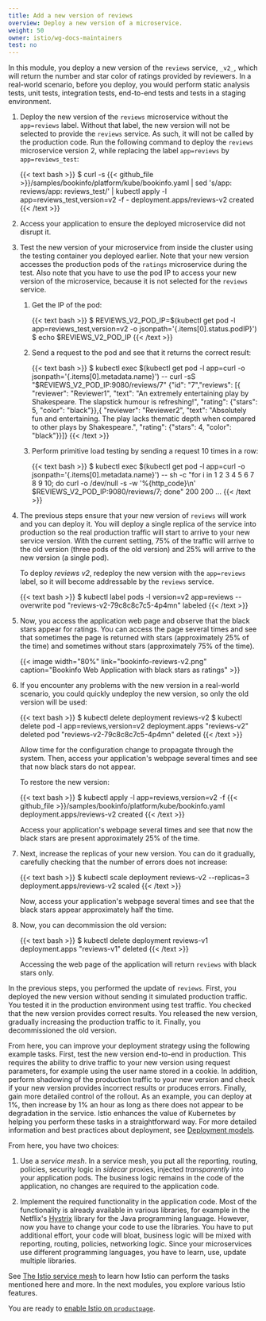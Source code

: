 ```yaml
---
title: Add a new version of reviews
overview: Deploy a new version of a microservice.
weight: 50
owner: istio/wg-docs-maintainers
test: no
---
```


In this module, you deploy a new version of the `reviews` service, `_v2_`,
which will return the number and star color of ratings provided by reviewers. In
a real-world scenario, before you deploy, you would perform static analysis tests, unit tests, integration
tests, end-to-end tests and tests in a staging environment.

1.  Deploy the new version of the `reviews` microservice without the
    `app=reviews` label. Without that label, the new version will not be
    selected to provide the `reviews` service. As such, it will not be called by
    the production code. Run the following command to deploy the `reviews`
    microservice version 2, while replacing the label `app=reviews` by
    `app=reviews_test`:

    {{< text bash >}}
    $ curl -s {{< github_file >}}/samples/bookinfo/platform/kube/bookinfo.yaml | sed 's/app: reviews/app: reviews_test/' | kubectl apply -l app=reviews_test,version=v2 -f -
    deployment.apps/reviews-v2 created
    {{< /text >}}

1.  Access your application to ensure the deployed microservice did not disrupt
    it.

1.  Test the new version of your microservice from inside the cluster using the
    testing container you deployed earlier. Note that your new version accesses
    the production pods of the `ratings` microservice during the test. Also note
    that you have to use the pod IP to access your new version of the
    microservice, because it is not selected for the `reviews` service.

    1.  Get the IP of the pod:

        {{< text bash >}}
        $ REVIEWS_V2_POD_IP=$(kubectl get pod -l app=reviews_test,version=v2 -o jsonpath='{.items[0].status.podIP}')
        $ echo $REVIEWS_V2_POD_IP
        {{< /text >}}

    1.  Send a request to the pod and see that it returns the correct result:

        {{< text bash >}}
        $ kubectl exec $(kubectl get pod -l app=curl -o jsonpath='{.items[0].metadata.name}') -- curl -sS "$REVIEWS_V2_POD_IP:9080/reviews/7"
        {"id": "7","reviews": [{  "reviewer": "Reviewer1",  "text": "An extremely entertaining play by Shakespeare. The slapstick humour is refreshing!", "rating": {"stars": 5, "color": "black"}},{  "reviewer": "Reviewer2",  "text": "Absolutely fun and entertaining. The play lacks thematic depth when compared to other plays by Shakespeare.", "rating": {"stars": 4, "color": "black"}}]}
        {{< /text >}}

    1.  Perform primitive load testing by sending a request 10 times in a row:

        {{< text bash >}}
        $ kubectl exec $(kubectl get pod -l app=curl -o jsonpath='{.items[0].metadata.name}') -- sh -c "for i in 1 2 3 4 5 6 7 8 9 10; do curl -o /dev/null -s -w '%{http_code}\n' $REVIEWS_V2_POD_IP:9080/reviews/7; done"
        200
        200
        ...
        {{< /text >}}

1.  The previous steps ensure that your new version of `reviews` will work
    and you can deploy it. You will deploy a single replica of the service into
    production so the real production traffic will start to arrive to your new
    service version. With the current setting, 75% of the traffic will arrive to the old
    version (three pods of the old version) and 25% will arrive to the new
    version (a single pod).

    To deploy _reviews v2_, redeploy the new version with the `app=reviews`
    label, so it will become addressable by the `reviews` service.

    {{< text bash >}}
    $ kubectl label pods -l version=v2 app=reviews --overwrite
    pod "reviews-v2-79c8c8c7c5-4p4mn" labeled
    {{< /text >}}

1.  Now, you access the application web page and observe that the black stars
    appear for ratings. You can access the page several times and see that
    sometimes the page is returned with stars (approximately 25% of the time)
    and sometimes without stars (approximately 75% of the time).

    {{< image width="80%"
        link="bookinfo-reviews-v2.png"
        caption="Bookinfo Web Application with black stars as ratings"
        >}}

1.  If you encounter any problems with the new version in a real-world scenario,
    you could quickly undeploy the new version, so only the old version will be
    used:

    {{< text bash >}}
    $ kubectl delete deployment reviews-v2
    $ kubectl delete pod -l app=reviews,version=v2
    deployment.apps "reviews-v2" deleted
    pod "reviews-v2-79c8c8c7c5-4p4mn" deleted
    {{< /text >}}

    Allow time for the configuration change to propagate through the system. Then,
    access your application's webpage several times and see that now black stars
    do not appear.

    To restore the new version:

    {{< text bash >}}
    $ kubectl apply -l app=reviews,version=v2 -f {{< github_file >}}/samples/bookinfo/platform/kube/bookinfo.yaml
    deployment.apps/reviews-v2 created
    {{< /text >}}

    Access your application's webpage several times and see that now the black
    stars are present approximately 25% of the time.

1.  Next, increase the replicas of your new version. You can do it gradually,
    carefully checking that the number of errors does not increase:

    {{< text bash >}}
    $ kubectl scale deployment reviews-v2 --replicas=3
    deployment.apps/reviews-v2 scaled
    {{< /text >}}

    Now, access your application's webpage several times and see that the black
    stars appear approximately half the time.

1.  Now, you can decommission the old version:

    {{< text bash >}}
    $ kubectl delete deployment reviews-v1
    deployment.apps "reviews-v1" deleted
    {{< /text >}}

    Accessing the web page of the application will return `reviews` with black
    stars only.

In the previous steps, you performed the update of `reviews`. First,
you deployed the new version without sending it simulated production traffic. You
tested it in the production environment using test traffic. You checked that the
new version provides correct results. You released the new version, gradually
increasing the production traffic to it. Finally, you decommissioned the old
version.

From here, you can improve your deployment strategy using the following example
tasks. First, test the new version end-to-end in production. This requires the
ability to drive traffic to your new version using request parameters, for
example using the user name stored in a cookie. In addition, perform shadowing
of the production traffic to your new version and check if your new version
provides incorrect results or produces errors. Finally, gain more detailed
control of the rollout. As an example, you can deploy at 1%, then increase by 1%
an hour as long as there does not appear to be degradation in the service. Istio
enhances the value of Kubernetes by helping you perform these tasks in a
straightforward way. For more detailed information and best practices about
deployment, see
[Deployment models](/pt-br/docs/ops/deployment/deployment-models/).

From here, you have two choices:

1. Use a _service mesh_. In a service mesh, you put all the reporting, routing,
   policies, security logic in _sidecar_ proxies, injected *transparently* into
   your application pods. The business logic remains in the code of the
   application, no changes are required to the application code.

1. Implement the required functionality in the application code. Most of the
   functionality is already available in various libraries, for example in the
   Netflix's [Hystrix](https://github.com/Netflix/Hystrix) library for the Java
   programming language. However, now you have to change your code to use the
   libraries. You have to put additional effort, your code will bloat, business
   logic will be mixed with reporting, routing, policies, networking logic.
   Since your microservices use different programming languages, you have to
   learn, use, update multiple libraries.

See [The Istio service mesh](/pt-br/about/service-mesh/) to learn how Istio
can perform the tasks mentioned here and more. In the
next modules, you explore various Istio features.

You are ready to
[enable Istio on `productpage`](/pt-br/docs/examples/microservices-istio/add-istio/).
